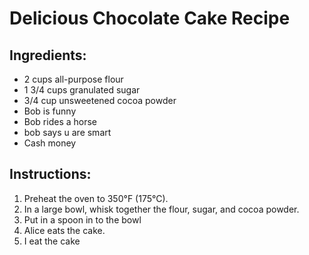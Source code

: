 # Delicious Chocolate Cake Recipe

## Ingredients:
- 2 cups all-purpose flour
- 1 3/4 cups granulated sugar
- 3/4 cup unsweetened cocoa powder
- Bob is funny
- Bob rides a horse
- bob says u are smart
- Cash money

## Instructions:
1. Preheat the oven to 350°F (175°C).
2. In a large bowl, whisk together the flour, sugar, and cocoa powder.
3. Put in a spoon in to the bowl
4. Alice eats the cake. 
5. I eat the cake